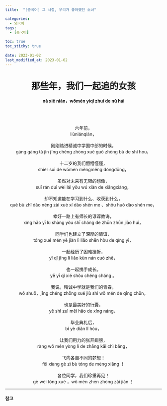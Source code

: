 ```yaml
---
title:  "[중국어] 그 시절, 우리가 좋아했던 소녀"

categories:
  - 외국어
tags:
  - [중국어]

toc: true
toc_sticky: true
 
date: 2023-01-02
last_modified_at: 2023-01-02
---
```


<h1><center>那些年，我们一起追的女孩</center></h1>
<h4><center>nà xiē nián，wǒmén yìqǐ zhuī de nǔ hái</center></h4>

<br/><br/>

<center>六年前，</center>  
<center>liùniánqián，</center>  
<br/>
<center>刚刚踏进精诚中学国中部的时候，</center>  
<center>gāng gāng tà jìn jīng chéng zhōng xué guó zhōng bù de shí hou，</center>  
<br/>
<center>十二岁的我们懵懵懂懂，</center>  
<center>shíèr suì de wǒmen měngměng dǒngdǒng，</center>  
<br/>
<center>虽然对未来有无限的想像，</center>  
<center>suī rán duì wèi lái yǒu wú xiàn de xiǎngxiàng，</center>  
<br/>
<center>却不知道能在学习到什么、收获到什么，</center>  
<center>què bù zhī dào néng zài xué xí dào shén me 、shōu huò dào shén me，</center>  
<br/>
<center>幸好一路上有师长的谆谆教诲，</center>  
<center>xìng hǎo yī lù shàng yǒu shī cháng de zhūn zhūn jiào huì，</center>  
<br/>
<center>同学们也建立了深厚的情谊，</center>  
<center>tóng xué mén yě jiàn lì liǎo shēn hòu de qíng yì，</center>  
<br/>
<center>一起经历了困难挫折，</center>  
<center>yī qǐ jīng lì liǎo kùn nán cuò zhē，</center>  
<br/>
<center>也一起携手成长。</center>  
<center>yě yī qǐ xié shǒu chéng cháng 。</center>  
<br/>
<center>我说，精诚中学就是我们的青春，</center>  
<center>wǒ shuō，jīng chéng zhōng xué jiù shì wǒ mén de qīng chūn，</center>  
<br/>
<center>也是最美好的行囊，</center>  
<center>yě shì zuì měi hǎo de xíng náng，</center>  
<br/>
<center>毕业典礼后，</center>  
<center>bì yè diǎn lǐ hòu，</center>  
<br/>
<center>让我们用力的张开翅膀，</center>  
<center>ràng wǒ mén yòng lì de zhāng kāi chì bǎng，</center>  
<br/>
<center>飞向各自不同的梦想！</center>  
<center>fēi xiàng gè zì bù tóng de mèng xiǎng ！</center>   
<br/>
<center>各位同学，我们珍重再见！</center>  
<center>gè wèi tóng xué ，wǒ mén zhēn zhòng zài jiàn ！</center>  

---
<h4>참고</h4>